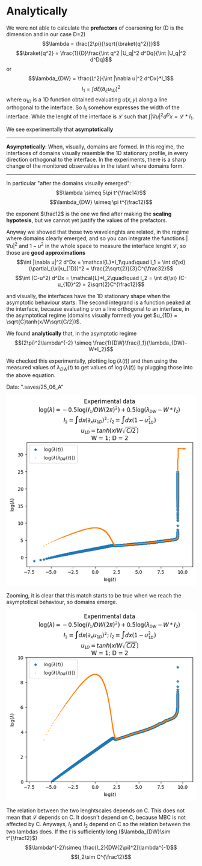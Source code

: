 # Analytically
We were not able to calculate the **prefactors** of coarsening for (D is the dimension and in our case D=2)
$$\lambda = \frac{2\pi}{\sqrt{\braket{q^2}}}$$
$$\braket{q^2} = \frac{1}{D}\frac{\int q^2 |U_q|^2 d^Dq}{\int |U_q|^2 d^Dq}$$
or
$$\lambda_{DW} = \frac{L^2}{\int |\nabla u|^2 d^Dx}*I_1$$
$$I_1 = \int d{\xi} (\partial_{\xi}u_{1D})^2$$
where $u_{1D}$ is a 1D function obtained evaluating $u(x,y)$ along a line orthogonal to the interface. So $I_1$ somehow expresses the width of the interface. While the lenght of the interface is $\mathcal{L}$ such that $\int |\nabla u|^2 d^Dx = \mathcal{L}*I_1$.

We see experimentally that **asymptotically**

---------

**Asymptotically**: When, visually, domains are formed. In this regime, the interfaces of domains visually resemble the 1D stationary profile, in every direction orthogonal to the interface.
In the experiments, there is a sharp change of the monitored observables in the istant where domains form.

---------

In particular "after the domains visually emerged":
$$\lambda \simeq 5\pi t^{\frac14}$$
$$\lambda_{DW} \simeq \pi t^{\frac12}$$


the exponent $\frac12$ is the one we find after making the **scaling hypotesis**, but we cannot yet justify the values of the prefactors.

Anyway we showed that those two wavelenghts are related, in the regime where domains clearly emerged, and so you can integrate the functions $|\nabla u|^2$ and $1-u^2$ in the whole space to measure the interface lenght $\mathcal{L}$, so those are **good approximations**
$$\int |\nabla u|^2 d^Dx = \mathcal{L}*I_1\quad\quad I_1 = \int d{\xi} (\partial_{\xi}u_{1D})^2 = \frac{2\sqrt{2}}{3}C^{\frac32}$$
$$\int (C-u^2) d^Dx = \mathcal{L}*I_2\quad\quad  I_2 = \int d{\xi} (C-u_{1D}^2) = 2\sqrt{2}C^{\frac12}$$

and visually, the interfaces have the 1D stationary shape when the asymptotic behaviour starts.
The second integrand is a function peaked at the interface, because evaluating $u$ on a line orthogonal to an interface, in the asymptotical regime (domains visually formed) you get $u_{1D} = \sqrt{C}tanh(x/W\sqrt{C/2})$.

We found **analytically** that, in the asymptotic regime
$$(2\pi)^2\lambda^{-2} \simeq \frac{1}{DW}\frac{I_1}{\lambda_{DW}-W*I_2}$$

We checked this experimentally, plotting $\log(\lambda(t))$ and then using the measured values of $\lambda_{DW}(t)$ to get values of $\log(\lambda(t))$ by plugging those into the above equation.

Data: ".saves/25_06_A"

![comparison](../lenghtscale%20analysis/after%20coarsening/compare_analytical.png?raw=true)

Zooming, it is clear that this match starts to be true when we reach the asymptotical behaviour, so domains emerge.

![comparison](../lenghtscale%20analysis/after%20coarsening/compare_analytical2.png?raw=true)

The relation between the two lenghtscales depends on C. This does not mean that $\mathcal{L}$ depends on C. It doesn't depend on C, because MBC is not affected by C. Anyways, $I_1$ and $I_2$ depend on C so the relation between the two lambdas does. If the $t$ is sufficiently long ($\lambda_{DW}\sim t^{\frac12}$)
$$\lambda^{-2}\simeq \frac{I_2}{DW(2\pi)^2}\lambda^{-1}$$
$$I_2\sim C^{\frac12}$$